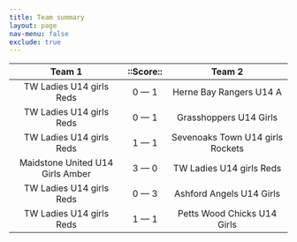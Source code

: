 ```yaml
---
title: Team summary
layout: page
nav-menu: false
exclude: true
---
```




|              Team 1              |  ::Score::  |              Team 2              |
|:--------------------------------:|:-----------:|:--------------------------------:|
|     TW Ladies U14 girls Reds     | 0 &mdash; 1 |     Herne Bay Rangers U14 A      |
|     TW Ladies U14 girls Reds     | 0 &mdash; 1 |      Grasshoppers U14 Girls      |
|     TW Ladies U14 girls Reds     | 1 &mdash; 1 | Sevenoaks Town U14 girls Rockets |
| Maidstone United U14 Girls Amber | 3 &mdash; 0 |     TW Ladies U14 girls Reds     |
|     TW Ladies U14 girls Reds     | 0 &mdash; 3 |     Ashford Angels U14 Girls     |
|     TW Ladies U14 girls Reds     | 1 &mdash; 1 |   Petts Wood Chicks U14 Girls    |

 <br /><br /><br />